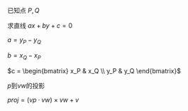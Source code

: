 已知点 $P,Q$

求直线 $ax + by + c = 0$

$a = y_P - y_Q$

$b = x_Q - x_P$

$c = \begin{bmatrix} x_P & x_Q \\ y_P & y_Q \end{bmatrix}$

$p$到$vw$的投影

$proj = (vp · vw) × vw + v$
